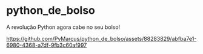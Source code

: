 # python_de_bolso
A revolução Python agora cabe no seu bolso!



https://github.com/PyMarcus/python_de_bolso/assets/88283829/abfba7e1-6980-4368-a7df-9fb3c60af997




